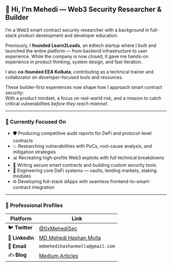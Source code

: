 ## 👋 Hi, I’m Mehedi — Web3 Security Researcher & Builder

I’m a Web3 smart contract security researcher with a background in full-stack product development and developer education.

Previously, I **founded Learn2Leads**, an edtech startup where I built and launched the entire platform — from backend infrastructure to user experience. While the company is now closed, it gave me hands-on experience in product thinking, system design, and fast iteration.

I also **co-founded EEA Kolkata**, contributing as a technical trainer and collaborator on developer-focused tools and resources.

These builder-first experiences now shape how I approach smart contract security:  
With a product mindset, a focus on real-world risk, and a mission to catch critical vulnerabilities *before they reach mainnet*.

---

### 🧠 Currently Focused On

- 🛡️ Producing competitive audit reports for DeFi and protocol-level contracts  
- 💥 Researching vulnerabilities with PoCs, root-cause analysis, and mitigation strategies  
- 📊 Recreating high-profile Web3 exploits with full technical breakdowns  
- 🔧 Writing secure smart contracts and building custom security tools  
- 🧱 Engineering core DeFi systems — vaults, lending markets, staking modules  
- 🌐 Developing full-stack dApps with seamless frontend-to-smart-contract integration

---

### 🔗 **Professional Profiles**  
| Platform       | Link                                                                 |
|----------------|----------------------------------------------------------------------|
| 🐦 **Twitter**  | [@0xMehediSec](https://x.com/0xMehediSec)                           |
| 💼 **LinkedIn** | [MD Mehedi Hashan Molla](https://www.linkedin.com/in/0xmehedisec/)  |
| 📧 **Email**    | `mdmehedihashanmolla@gmail.com`                                     |
| ✍️ **Blog**     | [Medium Articles](https://medium.com/@mdmehedihashanmolla)          |
